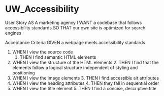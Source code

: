 # UW_Accessibility
User Story
AS A marketing agency
I WANT a codebase that follows accessibility standards
SO THAT our own site is optimized for search engines

Acceptance Criteria
GIVEN a webpage meets accessibility standards
1. WHEN I view the source code
    1. THEN I find semantic HTML elements
2. WHEN I view the structure of the HTML elements
    2. THEN I find that the elements follow a logical structure independent of styling and positioning
3. WHEN I view the image elements
    3. THEN I find accessible alt attributes
4. WHEN I view the heading attributes
    4. THEN they fall in sequential order
5. WHEN I view the title element
    5. THEN I find a concise, descriptive title